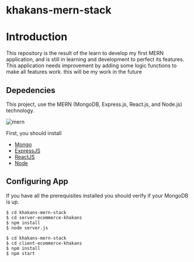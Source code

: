 # khakans-mern-stack

# Introduction

This repository is the result of the learn to develop my first MERN application, and is still in learning and development to perfect its features.
This application needs improvement by adding some logic functions to make all features work. this will be my work in the future

## Depedencies

This project, use the MERN (MongoDB, Express.js, React.js, and Node.js) technology.

![mern](https://miro.medium.com/max/678/1*dqvlaszRLvoPmARpOlLN9A.png)

First, you should install

-   [Mongo](https://www.mongodb.com/)
-   [ExpressJS](https://expressjs.com/)
-   [ReactJS](https://reactjs.org/)
-   [Node](https://nodejs.org/en/)

## Configuring App

If you have all the prerequisites installed you should verify if your MongoDB is up.

```
$ cd khakans-mern-stack
$ cd server-ecommerce-khakans
$ npm install
$ node server.js
```

```
$ cd khakans-mern-stack
$ cd client-ecommerce-khakans
$ npm install
$ npm start
```
